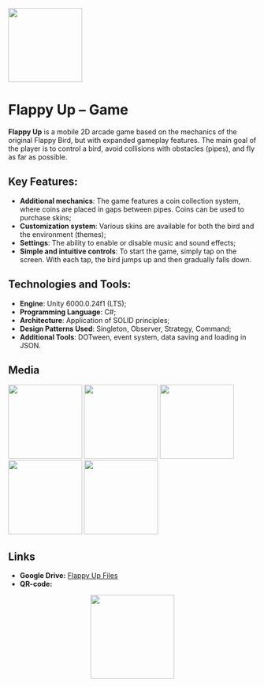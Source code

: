 <img src="https://github.com/user-attachments/assets/d35aa8ad-ac62-410c-8d26-d5504d836811" width="150">

# Flappy Up – Game
**Flappy Up** is a mobile 2D arcade game based on the mechanics of the original Flappy Bird, but with expanded gameplay features. The main goal of the player is to control a bird, avoid collisions with obstacles (pipes), and fly as far as possible.

## Key Features:
- **Additional mechanics**: The game features a coin collection system, where coins are placed in gaps between pipes. Coins can be used to purchase skins;
- **Customization system**: Various skins are available for both the bird and the environment (themes);
- **Settings**: The ability to enable or disable music and sound effects;
- **Simple and intuitive controls**: To start the game, simply tap on the screen. With each tap, the bird jumps up and then gradually falls down.

## Technologies and Tools:
- **Engine**: Unity 6000.0.24f1 (LTS);
- **Programming Language**: C#;
- **Architecture**: Application of SOLID principles;
- **Design Patterns Used**: Singleton, Observer, Strategy, Command;
- **Additional Tools**: DOTween, event system, data saving and loading in JSON.

## Media
<img src="https://github.com/user-attachments/assets/084b9afe-27ee-4a65-b4c1-e352af5200ec" width="150">
<img src="https://github.com/user-attachments/assets/aca7356f-7c24-4770-a802-df263c4f120f" width="150">
<img src="https://github.com/user-attachments/assets/429a802b-73f3-4519-9c39-b3f48359aa17" width="150">
<img src="https://github.com/user-attachments/assets/20342b1a-1f8d-43ce-b704-e77cc43c0cd2" width="150">
<img src="https://github.com/user-attachments/assets/d8a8e34e-a47b-4ff3-a2dc-32a528f4fc43" width="150">

## Links
- **Google Drive:** [Flappy Up Files](https://drive.google.com/drive/u/9/folders/1LfE9Tj7sk8V0X-mWjBq4JiMpDeCO8eRy)
- **QR-code:**  

<p align="center">
  <img src="https://github.com/user-attachments/assets/71e843b8-a231-4823-9cc2-00734fc1ed3d" width="170">
</p>
